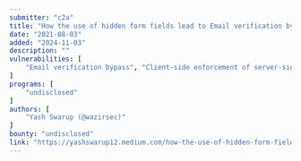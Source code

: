```yaml
---
submitter: "c2a"
title: "How the use of hidden form fields lead to Email verification bypass"
date: "2021-08-03"
added: "2024-11-03"
description: ""
vulnerabilities: [
    "Email verification bypass", "Client-side enforcement of server-side security"
]
programs: [
    "undisclosed"
]
authors: [
    "Yash Swarup (@wazirsec)"
]
bounty: "undisclosed"
link: "https://yashswarup12.medium.com/how-the-use-of-hidden-form-fields-lead-to-email-verification-bypass-3c8d7c25bd31"
---
```




